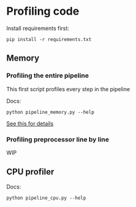 # Profiling code

Install requirements first:

```shell
pip install -r requirements.txt
```

## Memory

### Profiling the entire pipeline

This first script profiles every step in the pipeline

Docs:

```shell
python pipeline_memory.py --help
```

[See this for details](https://github.com/pythonprofilers/memory_profiler)


### Profiling preprocessor line by line

WIP

## CPU profiler

Docs:

```shell
python pipeline_cpu.py --help
```